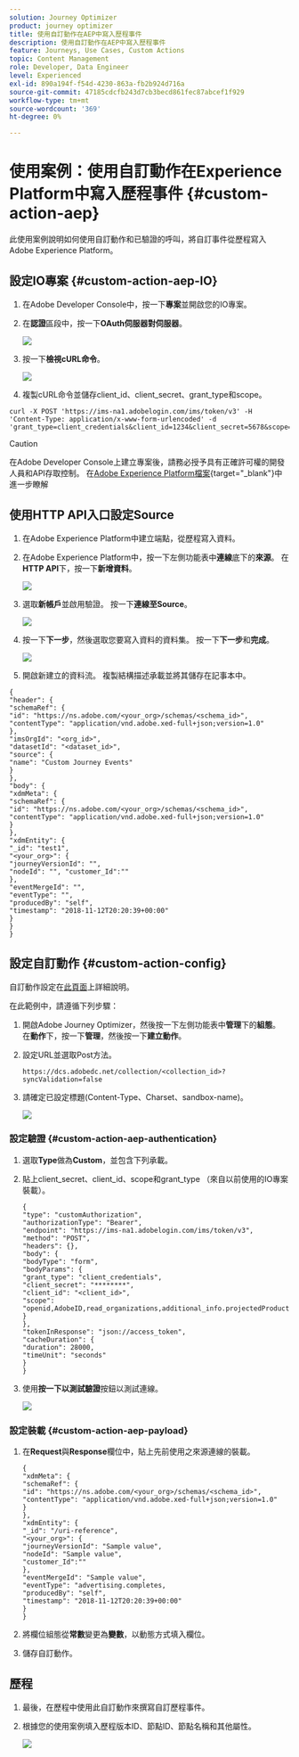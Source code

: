 ```yaml
---
solution: Journey Optimizer
product: journey optimizer
title: 使用自訂動作在AEP中寫入歷程事件
description: 使用自訂動作在AEP中寫入歷程事件
feature: Journeys, Use Cases, Custom Actions
topic: Content Management
role: Developer, Data Engineer
level: Experienced
exl-id: 890a194f-f54d-4230-863a-fb2b924d716a
source-git-commit: 47185cdcfb243d7cb3becd861fec87abcef1f929
workflow-type: tm+mt
source-wordcount: '369'
ht-degree: 0%

---
```


# 使用案例：使用自訂動作在Experience Platform中寫入歷程事件 {#custom-action-aep}

此使用案例說明如何使用自訂動作和已驗證的呼叫，將自訂事件從歷程寫入Adobe Experience Platform。

## 設定IO專案 {#custom-action-aep-IO}

1. 在Adobe Developer Console中，按一下&#x200B;**專案**&#x200B;並開啟您的IO專案。

1. 在&#x200B;**認證**&#x200B;區段中，按一下&#x200B;**OAuth伺服器對伺服器**。

   ![](assets/custom-action-aep-1.png)

1. 按一下&#x200B;**檢視cURL命令**。

   ![](assets/custom-action-aep-2.png)

1. 複製cURL命令並儲存client_id、client_secret、grant_type和scope。

```
curl -X POST 'https://ims-na1.adobelogin.com/ims/token/v3' -H 'Content-Type: application/x-www-form-urlencoded' -d 'grant_type=client_credentials&client_id=1234&client_secret=5678&scope=openid,AdobeID,read_organizations,additional_info.projectedProductContext,session'
```

>[!CAUTION]
>
>在Adobe Developer Console上建立專案後，請務必授予具有正確許可權的開發人員和API存取控制。 在[Adobe Experience Platform檔案](https://experienceleague.adobe.com/zh-hant/docs/experience-platform/landing/platform-apis/api-authentication#grant-developer-and-api-access-control){target="_blank"}中進一步瞭解

## 使用HTTP API入口設定Source

1. 在Adobe Experience Platform中建立端點，從歷程寫入資料。

1. 在Adobe Experience Platform中，按一下左側功能表中&#x200B;**連線**&#x200B;底下的&#x200B;**來源**。 在&#x200B;**HTTP API**&#x200B;下，按一下&#x200B;**新增資料**。

   ![](assets/custom-action-aep-3.png)

1. 選取&#x200B;**新帳戶**&#x200B;並啟用驗證。 按一下&#x200B;**連線至Source**。

   ![](assets/custom-action-aep-4.png)

1. 按一下&#x200B;**下一步**，然後選取您要寫入資料的資料集。 按一下&#x200B;**下一步**&#x200B;和&#x200B;**完成**。

   ![](assets/custom-action-aep-5.png)

1. 開啟新建立的資料流。 複製結構描述承載並將其儲存在記事本中。

```
{
"header": {
"schemaRef": {
"id": "https://ns.adobe.com/<your_org>/schemas/<schema_id>",
"contentType": "application/vnd.adobe.xed-full+json;version=1.0"
},
"imsOrgId": "<org_id>",
"datasetId": "<dataset_id>",
"source": {
"name": "Custom Journey Events"
}
},
"body": {
"xdmMeta": {
"schemaRef": {
"id": "https://ns.adobe.com/<your_org>/schemas/<schema_id>",
"contentType": "application/vnd.adobe.xed-full+json;version=1.0"
}
},
"xdmEntity": {
"_id": "test1",
"<your_org>": {
"journeyVersionId": "",
"nodeId": "", "customer_Id":""
},
"eventMergeId": "",
"eventType": "",
"producedBy": "self",
"timestamp": "2018-11-12T20:20:39+00:00"
}
}
}
```

## 設定自訂動作 {#custom-action-config}

自訂動作設定在[此頁面](../action/about-custom-action-configuration.md)上詳細說明。

在此範例中，請遵循下列步驟：

1. 開啟Adobe Journey Optimizer，然後按一下左側功能表中&#x200B;**管理**&#x200B;下的&#x200B;**組態**。 在&#x200B;**動作**&#x200B;下，按一下&#x200B;**管理**，然後按一下&#x200B;**建立動作**。

1. 設定URL並選取Post方法。

   `https://dcs.adobedc.net/collection/<collection_id>?syncValidation=false`

1. 請確定已設定標題(Content-Type、Charset、sandbox-name)。

   ![](assets/custom-action-aep-7bis.png)

### 設定驗證 {#custom-action-aep-authentication}

1. 選取&#x200B;**Type**&#x200B;做為&#x200B;**Custom**，並包含下列承載。

1. 貼上client_secret、client_id、scope和grant_type （來自以前使用的IO專案裝載）。

   ```
   {
   "type": "customAuthorization",
   "authorizationType": "Bearer",
   "endpoint": "https://ims-na1.adobelogin.com/ims/token/v3",
   "method": "POST",
   "headers": {},
   "body": {
   "bodyType": "form",
   "bodyParams": {
   "grant_type": "client_credentials",
   "client_secret": "********",
   "client_id": "<client_id>",
   "scope": "openid,AdobeID,read_organizations,additional_info.projectedProductContext,session"
   }
   },
   "tokenInResponse": "json://access_token",
   "cacheDuration": {
   "duration": 28000,
   "timeUnit": "seconds"
   }
   }
   ```

1. 使用&#x200B;**按一下以測試驗證**&#x200B;按鈕以測試連線。

   ![](assets/custom-action-aep-8.png)

### 設定裝載 {#custom-action-aep-payload}

1. 在&#x200B;**Request**&#x200B;與&#x200B;**Response**&#x200B;欄位中，貼上先前使用之來源連線的裝載。

   ```
   {
   "xdmMeta": {
   "schemaRef": {
   "id": "https://ns.adobe.com/<your_org>/schemas/<schema_id>",
   "contentType": "application/vnd.adobe.xed-full+json;version=1.0"
   }
   },
   "xdmEntity": {
   "_id": "/uri-reference",
   "<your_org>": {
   "journeyVersionId": "Sample value",
   "nodeId": "Sample value",
   "customer_Id":""
   },
   "eventMergeId": "Sample value",
   "eventType": "advertising.completes,
   "producedBy": "self",
   "timestamp": "2018-11-12T20:20:39+00:00"
   }
   }
   ```

1. 將欄位組態從&#x200B;**常數**&#x200B;變更為&#x200B;**變數**，以動態方式填入欄位。

1. 儲存自訂動作。

## 歷程

1. 最後，在歷程中使用此自訂動作來撰寫自訂歷程事件。

1. 根據您的使用案例填入歷程版本ID、節點ID、節點名稱和其他屬性。

   ![](assets/custom-action-aep-9.png)

